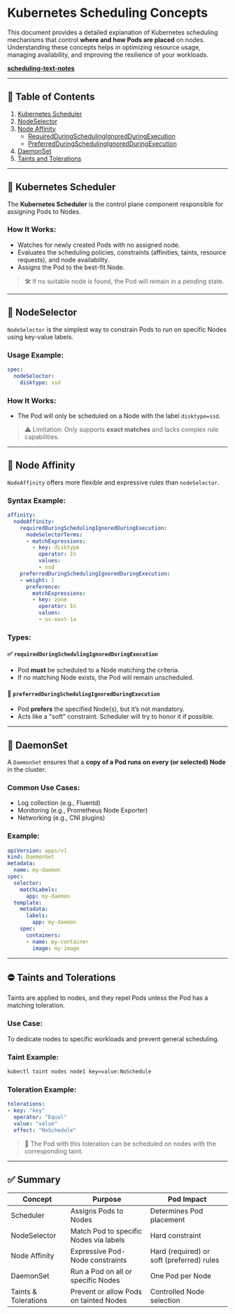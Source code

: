 # Kubernetes Scheduling Concepts

This document provides a detailed explanation of Kubernetes scheduling mechanisms that control **where and how Pods are placed** on nodes. Understanding these concepts helps in optimizing resource usage, managing availability, and improving the resilience of your workloads.

**[scheduling-text-notes](https://github.com/debasish2110/kubernetes/blob/master/0_notes/kubernets%20Schedulers.txt)**

---

## 📌 Table of Contents

1. [Kubernetes Scheduler](#kubernetes-scheduler)
2. [NodeSelector](#nodeselector)
3. [Node Affinity](#node-affinity)
   - [RequiredDuringSchedulingIgnoredDuringExecution](#requiredduringschedulingignoredduringexecution)
   - [PreferredDuringSchedulingIgnoredDuringExecution](#preferredduringschedulingignoredduringexecution)
4. [DaemonSet](#daemonset)
5. [Taints and Tolerations](#taints-and-tolerations)

---

## 🧠 Kubernetes Scheduler

The **Kubernetes Scheduler** is the control plane component responsible for assigning Pods to Nodes.

### How It Works:
- Watches for newly created Pods with no assigned node.
- Evaluates the scheduling policies, constraints (affinities, taints, resource requests), and node availability.
- Assigns the Pod to the best-fit Node.

> 🛠️ If no suitable node is found, the Pod will remain in a pending state.

---

## 🎯 NodeSelector

`NodeSelector` is the simplest way to constrain Pods to run on specific Nodes using key-value labels.

### Usage Example:

```yaml
spec:
  nodeSelector:
    disktype: ssd
```

### How It Works:
- The Pod will only be scheduled on a Node with the label `disktype=ssd`.

> ⚠️ Limitation: Only supports **exact matches** and lacks complex rule capabilities.

---

## 🔁 Node Affinity

`NodeAffinity` offers more flexible and expressive rules than `nodeSelector`.

### Syntax Example:

```yaml
affinity:
  nodeAffinity:
    requiredDuringSchedulingIgnoredDuringExecution:
      nodeSelectorTerms:
      - matchExpressions:
        - key: disktype
          operator: In
          values:
          - ssd
    preferredDuringSchedulingIgnoredDuringExecution:
    - weight: 1
      preference:
        matchExpressions:
        - key: zone
          operator: In
          values:
          - us-east-1a
```

### Types:

#### ✅ `requiredDuringSchedulingIgnoredDuringExecution`
- Pod **must** be scheduled to a Node matching the criteria.
- If no matching Node exists, the Pod will remain unscheduled.

#### 🤝 `preferredDuringSchedulingIgnoredDuringExecution`
- Pod **prefers** the specified Node(s), but it’s not mandatory.
- Acts like a "soft" constraint. Scheduler will try to honor it if possible.

---

## 🧱 DaemonSet

A `DaemonSet` ensures that a **copy of a Pod runs on every (or selected) Node** in the cluster.

### Common Use Cases:
- Log collection (e.g., Fluentd)
- Monitoring (e.g., Prometheus Node Exporter)
- Networking (e.g., CNI plugins)

### Example:

```yaml
apiVersion: apps/v1
kind: DaemonSet
metadata:
  name: my-daemon
spec:
  selector:
    matchLabels:
      app: my-daemon
  template:
    metadata:
      labels:
        app: my-daemon
    spec:
      containers:
      - name: my-container
        image: my-image
```

---

## ⛔ Taints and Tolerations

Taints are applied to nodes, and they repel Pods unless the Pod has a matching toleration.

### Use Case:
To dedicate nodes to specific workloads and prevent general scheduling.

### Taint Example:

```bash
kubectl taint nodes node1 key=value:NoSchedule
```

### Toleration Example:

```yaml
tolerations:
- key: "key"
  operator: "Equal"
  value: "value"
  effect: "NoSchedule"
```

> 🔄 The Pod with this toleration can be scheduled on nodes with the corresponding taint.

---

## ✅ Summary

| Concept            | Purpose                                     | Pod Impact                               |
|--------------------|---------------------------------------------|-------------------------------------------|
| Scheduler          | Assigns Pods to Nodes                       | Determines Pod placement                  |
| NodeSelector       | Match Pod to specific Nodes via labels      | Hard constraint                           |
| Node Affinity      | Expressive Pod-Node constraints             | Hard (required) or soft (preferred) rules |
| DaemonSet          | Run a Pod on all or specific Nodes          | One Pod per Node                          |
| Taints & Tolerations | Prevent or allow Pods on tainted Nodes    | Controlled Node selection                 |